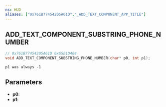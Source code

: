 ```yaml
---
ns: HUD
aliases: ["0x761B77454205A61D","_ADD_TEXT_COMPONENT_APP_TITLE"]
---
```

## ADD_TEXT_COMPONENT_SUBSTRING_PHONE_NUMBER

```c
// 0x761B77454205A61D 0x65E1D404
void ADD_TEXT_COMPONENT_SUBSTRING_PHONE_NUMBER(char* p0, int p1);
```

```
p1 was always -1
```

## Parameters
* **p0**: 
* **p1**: 

